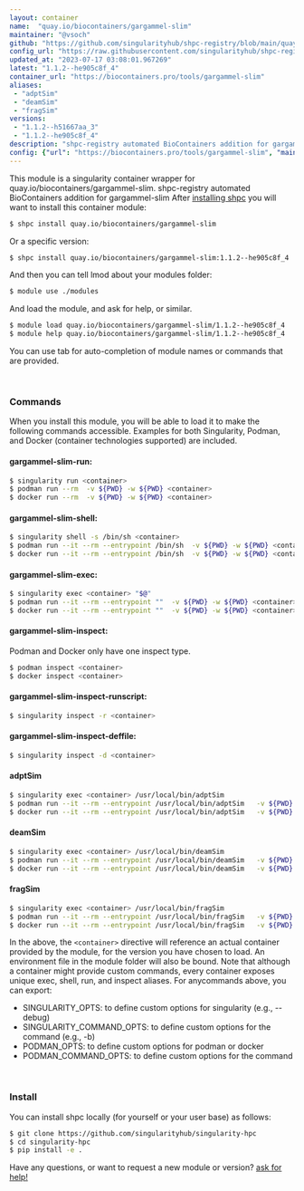 ```yaml
---
layout: container
name:  "quay.io/biocontainers/gargammel-slim"
maintainer: "@vsoch"
github: "https://github.com/singularityhub/shpc-registry/blob/main/quay.io/biocontainers/gargammel-slim/container.yaml"
config_url: "https://raw.githubusercontent.com/singularityhub/shpc-registry/main/quay.io/biocontainers/gargammel-slim/container.yaml"
updated_at: "2023-07-17 03:08:01.967269"
latest: "1.1.2--he905c8f_4"
container_url: "https://biocontainers.pro/tools/gargammel-slim"
aliases:
 - "adptSim"
 - "deamSim"
 - "fragSim"
versions:
 - "1.1.2--h51667aa_3"
 - "1.1.2--he905c8f_4"
description: "shpc-registry automated BioContainers addition for gargammel-slim"
config: {"url": "https://biocontainers.pro/tools/gargammel-slim", "maintainer": "@vsoch", "description": "shpc-registry automated BioContainers addition for gargammel-slim", "latest": {"1.1.2--he905c8f_4": "sha256:75225bbf40f945dd85a0f8f0f19b17e860711de4d198363f964f1bd7cd957c78"}, "tags": {"1.1.2--h51667aa_3": "sha256:5c50f53b654e87eda75e90e1158ee2b8f53fefe2e7f145c3f444f45466abf5e1", "1.1.2--he905c8f_4": "sha256:75225bbf40f945dd85a0f8f0f19b17e860711de4d198363f964f1bd7cd957c78"}, "docker": "quay.io/biocontainers/gargammel-slim", "aliases": {"adptSim": "/usr/local/bin/adptSim", "deamSim": "/usr/local/bin/deamSim", "fragSim": "/usr/local/bin/fragSim"}}
---
```


This module is a singularity container wrapper for quay.io/biocontainers/gargammel-slim.
shpc-registry automated BioContainers addition for gargammel-slim
After [installing shpc](#install) you will want to install this container module:


```bash
$ shpc install quay.io/biocontainers/gargammel-slim
```

Or a specific version:

```bash
$ shpc install quay.io/biocontainers/gargammel-slim:1.1.2--he905c8f_4
```

And then you can tell lmod about your modules folder:

```bash
$ module use ./modules
```

And load the module, and ask for help, or similar.

```bash
$ module load quay.io/biocontainers/gargammel-slim/1.1.2--he905c8f_4
$ module help quay.io/biocontainers/gargammel-slim/1.1.2--he905c8f_4
```

You can use tab for auto-completion of module names or commands that are provided.

<br>

### Commands

When you install this module, you will be able to load it to make the following commands accessible.
Examples for both Singularity, Podman, and Docker (container technologies supported) are included.

#### gargammel-slim-run:

```bash
$ singularity run <container>
$ podman run --rm  -v ${PWD} -w ${PWD} <container>
$ docker run --rm  -v ${PWD} -w ${PWD} <container>
```

#### gargammel-slim-shell:

```bash
$ singularity shell -s /bin/sh <container>
$ podman run --it --rm --entrypoint /bin/sh  -v ${PWD} -w ${PWD} <container>
$ docker run --it --rm --entrypoint /bin/sh  -v ${PWD} -w ${PWD} <container>
```

#### gargammel-slim-exec:

```bash
$ singularity exec <container> "$@"
$ podman run --it --rm --entrypoint ""  -v ${PWD} -w ${PWD} <container> "$@"
$ docker run --it --rm --entrypoint ""  -v ${PWD} -w ${PWD} <container> "$@"
```

#### gargammel-slim-inspect:

Podman and Docker only have one inspect type.

```bash
$ podman inspect <container>
$ docker inspect <container>
```

#### gargammel-slim-inspect-runscript:

```bash
$ singularity inspect -r <container>
```

#### gargammel-slim-inspect-deffile:

```bash
$ singularity inspect -d <container>
```


#### adptSim

```bash
$ singularity exec <container> /usr/local/bin/adptSim
$ podman run --it --rm --entrypoint /usr/local/bin/adptSim   -v ${PWD} -w ${PWD} <container> -c " $@"
$ docker run --it --rm --entrypoint /usr/local/bin/adptSim   -v ${PWD} -w ${PWD} <container> -c " $@"
```


#### deamSim

```bash
$ singularity exec <container> /usr/local/bin/deamSim
$ podman run --it --rm --entrypoint /usr/local/bin/deamSim   -v ${PWD} -w ${PWD} <container> -c " $@"
$ docker run --it --rm --entrypoint /usr/local/bin/deamSim   -v ${PWD} -w ${PWD} <container> -c " $@"
```


#### fragSim

```bash
$ singularity exec <container> /usr/local/bin/fragSim
$ podman run --it --rm --entrypoint /usr/local/bin/fragSim   -v ${PWD} -w ${PWD} <container> -c " $@"
$ docker run --it --rm --entrypoint /usr/local/bin/fragSim   -v ${PWD} -w ${PWD} <container> -c " $@"
```



In the above, the `<container>` directive will reference an actual container provided
by the module, for the version you have chosen to load. An environment file in the
module folder will also be bound. Note that although a container
might provide custom commands, every container exposes unique exec, shell, run, and
inspect aliases. For anycommands above, you can export:

 - SINGULARITY_OPTS: to define custom options for singularity (e.g., --debug)
 - SINGULARITY_COMMAND_OPTS: to define custom options for the command (e.g., -b)
 - PODMAN_OPTS: to define custom options for podman or docker
 - PODMAN_COMMAND_OPTS: to define custom options for the command

<br>

### Install

You can install shpc locally (for yourself or your user base) as follows:

```bash
$ git clone https://github.com/singularityhub/singularity-hpc
$ cd singularity-hpc
$ pip install -e .
```

Have any questions, or want to request a new module or version? [ask for help!](https://github.com/singularityhub/singularity-hpc/issues)